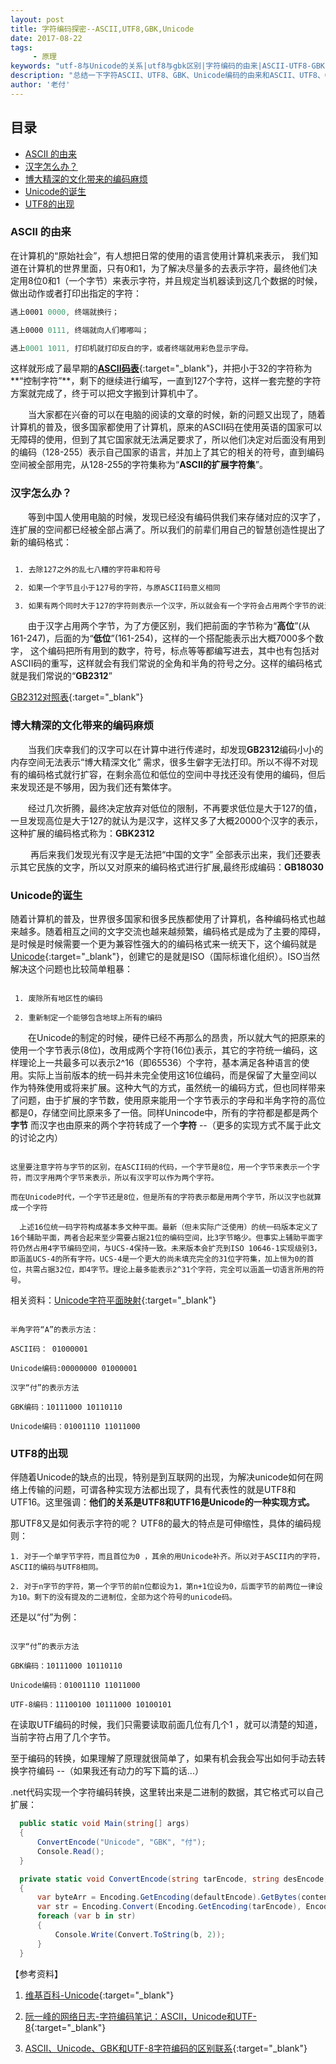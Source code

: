 ```yaml
---
layout: post
title: 字符编码探密--ASCII,UTF8,GBK,Unicode
date: 2017-08-22
tags:
     - 原理   
keywords: "utf-8与Unicode的关系|utf8与gbk区别|字符编码的由来|ASCII-UTF8-GBK-Unicode的区别|字符编码的转换方法"
description: "总结一下字符ASCII、UTF8、GBK、Unicode编码的由来和ASCII、UTF8、GBK、Unicode编码的相互转换的方法"
author: '老付'
---     
```


## 目录    

<!-- TOC -->

- [ASCII 的由来](#ascii-的由来)
- [汉字怎么办？](#汉字怎么办)
- [博大精深的文化带来的编码麻烦](#博大精深的文化带来的编码麻烦)
- [Unicode的诞生](#unicode的诞生)
- [UTF8的出现](#utf8的出现)

<!-- /TOC -->   

### ASCII 的由来 

在计算机的“原始社会”，有人想把日常的使用的语言使用计算机来表示， 我们知道在计算机的世界里面，只有0和1，为了解决尽量多的去表示字符，最终他们决定用8位0和1（一个字节）来表示字符，并且规定当机器读到这几个数据的时候，做出动作或者打印出指定的字符：   

```  C#  
遇上0001 0000, 终端就换行；				

遇上0000 0111, 终端就向人们嘟嘟叫；		

遇上‭‭0001 1011‬, 打印机就打印反白的字，或者终端就用彩色显示字母。

```     

这样就形成了最早期的[**ASCII码表**](http://ascii.911cha.com/){:target="_blank"}，并把小于32的字符称为**“控制字符”**，剩下的继续进行编写，一直到127个字符，这样一套完整的字符方案就完成了，终于可以把文字搬到计算机中了。 


 
&emsp;&emsp;当大家都在兴奋的可以在电脑的阅读的文章的时候，新的问题又出现了，随着计算机的普及，很多国家都使用了计算机，原来的ASCII码在使用英语的国家可以无障碍的使用，但到了其它国家就无法满足要求了，所以他们决定对后面没有用到的编码（128-255）表示自己国家的语言，并加上了其它的相关的符号，直到编码空间被全部用完，从128-255的字符集称为“**ASCII的扩展字符集**”。

### 汉字怎么办？   
&emsp;&emsp;等到中国人使用电脑的时候，发现已经没有编码供我们来存储对应的汉字了，连扩展的空间都已经被全部占满了。所以我们的前辈们用自己的智慧创造性提出了新的编码格式：    

```  bash       

 1. 去除127之外的乱七八糟的字符串和符号    

 2. 如果一个字节且小于127号的字符，与原ASCII码意义相同    

 3. 如果有两个同时大于127的字符则表示一个汉字，所以就会有一个字符会占用两个字节的说法   

```     
  &emsp;&emsp;由于汉字占用两个字节，为了方便区别，我们把前面的字节称为“**高位**”(从161-247)，后面的为“**低位**”(161-254)，这样的一个搭配能表示出大概7000多个数字， 这个编码把所有用到的数字，符号，标点等等都编写进去，其中也有包括对ASCII码的重写，这样就会有我们常说的全角和半角的符号之分。这样的编码格式就是我们常说的“**GB2312**”   

[GB2312对照表](http://www.herongyang.com/gb2312/){:target="_blank"}  

### 博大精深的文化带来的编码麻烦     

&emsp;&emsp;当我们庆幸我们的汉字可以在计算中进行传递时，却发现**GB2312**编码小小的内存空间无法表示“博大精深文化” 需求，很多生僻字无法打印。所以不得不对现有的编码格式就行扩容，在剩余高位和低位的空间中寻找还没有使用的编码，但后来发现还是不够用，因为我们还有繁体字。       



&emsp;&emsp;经过几次折腾，最终决定放弃对低位的限制，不再要求低位是大于127的值，一旦发现高位是大于127的就认为是汉字，这样又多了大概20000个汉字的表示，这种扩展的编码格式称为：**GBK2312**         

&emsp;&emsp; 再后来我们发现光有汉字是无法把“中国的文字” 全部表示出来，我们还要表示其它民族的文字，所以又对原来的编码格式进行扩展,最终形成编码：**GB18030**


 
### Unicode的诞生  

随着计算机的普及，世界很多国家和很多民族都使用了计算机，各种编码格式也越来越多。随着相互之间的文字交流也越来越频繁，编码格式是成为了主要的障碍，是时候是时候需要一个更为兼容性强大的的编码格式来一统天下，这个编码就是[Unicode](https://zh.wikipedia.org/wiki/Unicode){:target="_blank"}，创建它的是就是ISO（国际标谁化组织）。ISO当然解决这个问题也比较简单粗暴：  

``` 文字           

 1. 废除所有地区性的编码    

 2. 重新制定一个能够包含地球上所有的编码     

```        

&emsp;&emsp;在Unicode的制定的时候，硬件已经不再那么的昂贵，所以就大气的把原来的使用一个字节表示(8位)，改用成两个字符(16位)表示，其它的字符统一编码，这样理论上一共最多可以表示2^16（即65536）个字符，基本满足各种语言的使用。实际上当前版本的统一码并未完全使用这16位编码，而是保留了大量空间以作为特殊使用或将来扩展。这种大气的方式，虽然统一的编码方式，但也同样带来了问题，由于扩展的字节数，使用原来能用一个字节表示的字母和半角字符的高位都是0，存储空间比原来多了一倍。同样Unincode中，所有的字符都是都是两个**字节** 而汉字也由原来的两个字符转成了一个**字符** --（更多的实现方式不属于此文的讨论之内）     

``` attention   

这里要注意字符与字节的区别，在ASCII码的代码，一个字节是8位，用一个字节来表示一个字符，而汉字用两个字节来表示，所以有汉字可以作为两个字符。

而在Unicode时代，一个字节还是8位，但是所有的字符表示都是用两个字节，所以汉字也就算成一个字符     

```          

```  attention
  上述16位统一码字符构成基本多文种平面。最新（但未实际广泛使用）的统一码版本定义了16个辅助平面，两者合起来至少需要占据21位的编码空间，比3字节略少。但事实上辅助平面字符仍然占用4字节编码空间，与UCS-4保持一致。未来版本会扩充到ISO 10646-1实现级别3，即涵盖UCS-4的所有字符。UCS-4是一个更大的尚未填充完全的31位字符集，加上恒为0的首位，共需占据32位，即4字节。理论上最多能表示2^31个字符，完全可以涵盖一切语言所用的符号。

```    
相关资料：[Unicode字符平面映射](https://zh.wikipedia.org/wiki/Unicode%E5%AD%97%E7%AC%A6%E5%B9%B3%E9%9D%A2%E6%98%A0%E5%B0%84#.E5.9F.BA.E6.9C.AC.E5.A4.9A.E6.96.87.E7.A7.8D.E5.B9.B3.E9.9D.A2){:target="_blank"}

        

``` demo      

半角字符“A”的表示方法：       

ASCII码： 01000001    

Unicode编码:00000000 01000001       

汉字“付”的表示方法    

GBK编码：‭10111000‬ 10110110‬    

Unicode编码：01001110‬ ‭11011000‬

```        
 

### UTF8的出现    

伴随着Unicode的缺点的出现，特别是到互联网的出现，为解决unicode如何在网络上传输的问题，可谓各种实现方法都出现了，具有代表性的就是UTF8和UTF16。这里强调：**他们的关系是UTF8和UTF16是Unicode的一种实现方式。**

那UTF8又是如何表示字符的呢？ UTF8的最大的特点是可伸缩性，具体的编码规则：  


``` rule 
1. 对于一个单字节字符，而且首位为0 ，其余的用Unicode补齐。所以对于ASCII内的字符，ASCII的编码与UTF8相同。     

2. 对于n字节的字符，第一个字节的前n位都设为1，第n+1位设为0，后面字节的前两位一律设为10。剩下的没有提及的二进制位，全部为这个符号的unicode码。

```      
还是以“付”为例：     


``` demo    

汉字“付”的表示方法    

GBK编码：‭10111000‬ 10110110‬    

Unicode编码：01001110‬ ‭11011000‬   

UTF-8编码：11100100 10111000 10100101

```    
在读取UTF编码的时候，我们只需要读取前面几位有几个1 ，就可以清楚的知道，当前字符占用了几个字节。

至于编码的转换，如果理解了原理就很简单了，如果有机会我会写出如何手动去转换字符编码 --（如果我还有动力的写下篇的话...）   

.net代码实现一个字符编码转换，这里转出来是二进制的数据，其它格式可以自己扩展：     

```   C#   
  public static void Main(string[] args)
  {
      ConvertEncode("Unicode", "GBK", "付");
      Console.Read();
  }

  private static void ConvertEncode(string tarEncode, string desEncode, string content, string defaultEncode = "Unicode")
  {
      var byteArr = Encoding.GetEncoding(defaultEncode).GetBytes(content);
      var str = Encoding.Convert(Encoding.GetEncoding(tarEncode), Encoding.GetEncoding(desEncode), byteArr);
      foreach (var b in str)
      {
          Console.Write(Convert.ToString(b, 2));
      }
  }

```         

【参考资料】      

1. [维基百科-Unicode](https://zh.wikipedia.org/wiki/Unicode){:target="_blank"}      

2. [阮一峰的网络日志-字符编码笔记：ASCII，Unicode和UTF-8](http://www.ruanyifeng.com/blog/2007/10/ascii_unicode_and_utf-8.html){:target="_blank"}   

3. [ASCII、Unicode、GBK和UTF-8字符编码的区别联系](https://github.com/qiwsir/StarterLearningPython/blob/master/n002.md){:target="_blank"}

